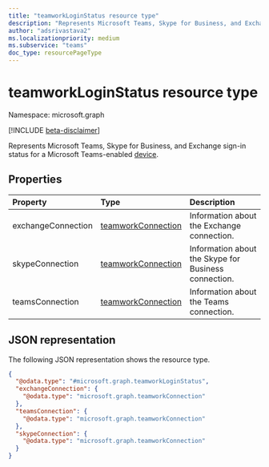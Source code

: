 ```yaml
---
title: "teamworkLoginStatus resource type"
description: "Represents Microsoft Teams, Skype for Business, and Exchange sign-in status for a Microsoft Teams-enabled device."
author: "adsrivastava2"
ms.localizationpriority: medium
ms.subservice: "teams"
doc_type: resourcePageType
---
```


# teamworkLoginStatus resource type

Namespace: microsoft.graph

[!INCLUDE [beta-disclaimer](../../includes/beta-disclaimer.md)]

Represents Microsoft Teams, Skype for Business, and Exchange sign-in status for a Microsoft Teams-enabled [device](../resources/teamworkdevice.md).

## Properties
|Property|Type|Description|
|:---|:---|:---|
|exchangeConnection|[teamworkConnection](../resources/teamworkconnection.md)|Information about the Exchange connection.|
|skypeConnection|[teamworkConnection](../resources/teamworkconnection.md)|Information about the Skype for Business connection.|
|teamsConnection|[teamworkConnection](../resources/teamworkconnection.md)|Information about the Teams connection.|


## JSON representation
The following JSON representation shows the resource type.
<!-- {
  "blockType": "resource",
  "@odata.type": "microsoft.graph.teamworkLoginStatus"
}
-->
``` json
{
  "@odata.type": "#microsoft.graph.teamworkLoginStatus",
  "exchangeConnection": {
    "@odata.type": "microsoft.graph.teamworkConnection"
  },
  "teamsConnection": {
    "@odata.type": "microsoft.graph.teamworkConnection"
  },
  "skypeConnection": {
    "@odata.type": "microsoft.graph.teamworkConnection"
  }
}
```


